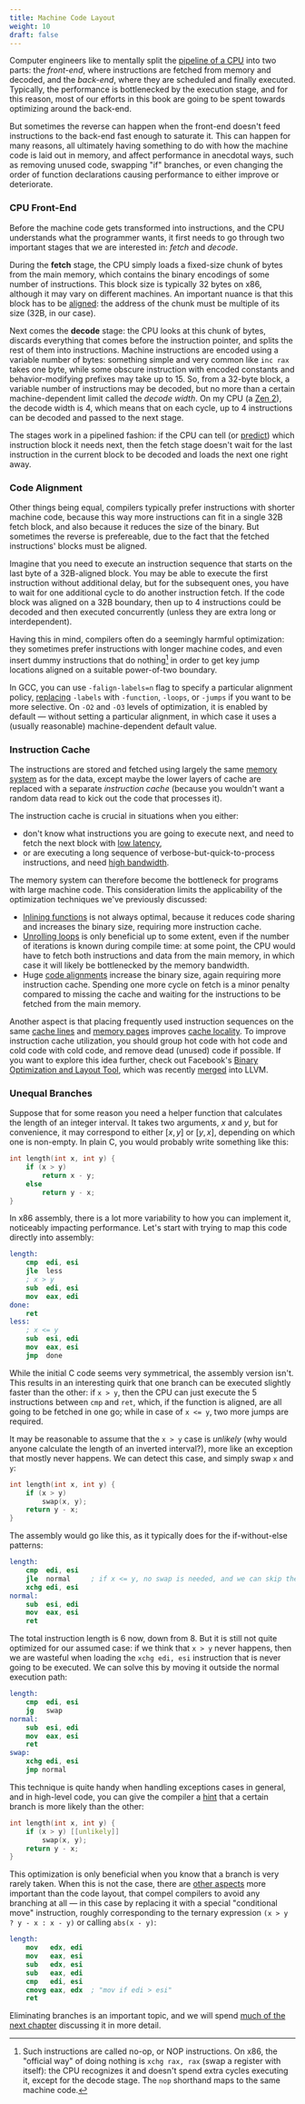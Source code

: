 ```yaml
---
title: Machine Code Layout
weight: 10
draft: false
---
```


Computer engineers like to mentally split the [pipeline of a CPU](/hpc/pipelining) into two parts: the *front-end*, where instructions are fetched from memory and decoded, and the *back-end*, where they are scheduled and finally executed. Typically, the performance is bottlenecked by the execution stage, and for this reason, most of our efforts in this book are going to be spent towards optimizing around the back-end.

But sometimes the reverse can happen when the front-end doesn't feed instructions to the back-end fast enough to saturate it. This can happen for many reasons, all ultimately having something to do with how the machine code is laid out in memory, and affect performance in anecdotal ways, such as removing unused code, swapping "if" branches, or even changing the order of function declarations causing performance to either improve or deteriorate.

### CPU Front-End

Before the machine code gets transformed into instructions, and the CPU understands what the programmer wants, it first needs to go through two important stages that we are interested in: *fetch* and *decode*.

During the **fetch** stage, the CPU simply loads a fixed-size chunk of bytes from the main memory, which contains the binary encodings of some number of instructions. This block size is typically 32 bytes on x86, although it may vary on different machines. An important nuance is that this block has to be [aligned](/hpc/cpu-cache/cache-lines): the address of the chunk must be multiple of its size (32B, in our case).

<!-- todo: what happens when an instruction crosses the boundary? -->

Next comes the **decode** stage: the CPU looks at this chunk of bytes, discards everything that comes before the instruction pointer, and splits the rest of them into instructions. Machine instructions are encoded using a variable number of bytes: something simple and very common like `inc rax` takes one byte, while some obscure instruction with encoded constants and behavior-modifying prefixes may take up to 15. So, from a 32-byte block, a variable number of instructions may be decoded, but no more than a certain machine-dependent limit called the *decode width*. On my CPU (a [Zen 2](https://en.wikichip.org/wiki/amd/microarchitectures/zen_2)), the decode width is 4, which means that on each cycle, up to 4 instructions can be decoded and passed to the next stage.

The stages work in a pipelined fashion: if the CPU can tell (or [predict](/hpc/pipelining/branching/)) which instruction block it needs next, then the fetch stage doesn't wait for the last instruction in the current block to be decoded and loads the next one right away.

<!--

Decoded Stream Buffer (DSB)

Loop Stream Detector (LSD)

-->

### Code Alignment

Other things being equal, compilers typically prefer instructions with shorter machine code, because this way more instructions can fit in a single 32B fetch block, and also because it reduces the size of the binary. But sometimes the reverse is prefereable, due to the fact that the fetched instructions' blocks must be aligned.

Imagine that you need to execute an instruction sequence that starts on the last byte of a 32B-aligned block. You may be able to execute the first instruction without additional delay, but for the subsequent ones, you have to wait for one additional cycle to do another instruction fetch. If the code block was aligned on a 32B boundary, then up to 4 instructions could be decoded and then executed concurrently (unless they are extra long or interdependent).

Having this in mind, compilers often do a seemingly harmful optimization: they sometimes prefer instructions with longer machine codes, and even insert dummy instructions that do nothing[^nop] in order to get key jump locations aligned on a suitable power-of-two boundary.

[^nop]: Such instructions are called no-op, or NOP instructions. On x86, the "official way" of doing nothing is `xchg rax, rax` (swap a register with itself): the CPU recognizes it and doesn't spend extra cycles executing it, except for the decode stage. The `nop` shorthand maps to the same machine code.

In GCC, you can use `-falign-labels=n` flag to specify a particular alignment policy, [replacing](https://gcc.gnu.org/onlinedocs/gcc/Optimize-Options.html) `-labels` with `-function`, `-loops`, or `-jumps` if you want to be more selective. On `-O2` and `-O3` levels of optimization, it is enabled by default — without setting a particular alignment, in which case it uses a (usually reasonable) machine-dependent default value.

<!-- Having to decode a bunch of extra NOPs is usually not a problem. -->

### Instruction Cache

The instructions are stored and fetched using largely the same [memory system](/hpc/cpu-cache) as for the data, except maybe the lower layers of cache are replaced with a separate *instruction cache* (because you wouldn't want a random data read to kick out the code that processes it).

The instruction cache is crucial in situations when you either:

- don't know what instructions you are going to execute next, and need to fetch the next block with [low latency](/hpc/cpu-cache/latency),
- or are executing a long sequence of verbose-but-quick-to-process instructions, and need [high bandwidth](/hpc/cpu-cache/bandwidth).

The memory system can therefore become the bottleneck for programs with large machine code. This consideration limits the applicability of the optimization techniques we've previously discussed:

- [Inlining functions](../functions) is not always optimal, because it reduces code sharing and increases the binary size, requiring more instruction cache.
- [Unrolling loops](../loops) is only beneficial up to some extent, even if the number of iterations is known during compile time: at some point, the CPU would have to fetch both instructions and data from the main memory, in which case it will likely be bottlenecked by the memory bandwidth.
- Huge [code alignments](#code-alignment) increase the binary size, again requiring more instruction cache. Spending one more cycle on fetch is a minor penalty compared to missing the cache and waiting for the instructions to be fetched from the main memory.

Another aspect is that placing frequently used instruction sequences on the same [cache lines](/hpc/cpu-cache/cache-lines) and [memory pages](/hpc/cpu-cache/paging) improves [cache locality](/hpc/external-memory/locality). To improve instruction cache utilization, you should  group hot code with hot code and cold code with cold code, and remove dead (unused) code if possible. If you want to explore this idea further, check out Facebook's [Binary Optimization and Layout Tool](https://engineering.fb.com/2018/06/19/data-infrastructure/accelerate-large-scale-applications-with-bolt/), which was recently [merged](https://github.com/llvm/llvm-project/commit/4c106cfdf7cf7eec861ad3983a3dd9a9e8f3a8ae) into LLVM.

### Unequal Branches

Suppose that for some reason you need a helper function that calculates the length of an integer interval. It takes two arguments, $x$ and $y$, but for convenience, it may correspond to either $[x, y]$ or $[y, x]$, depending on which one is non-empty. In plain C, you would probably write something like this:

```c++
int length(int x, int y) {
    if (x > y)
        return x - y;
    else
        return y - x;
}
```

In x86 assembly, there is a lot more variability to how you can implement it, noticeably impacting performance. Let's start with trying to map this code directly into assembly:

```nasm
length:
    cmp  edi, esi
    jle  less
    ; x > y
    sub  edi, esi
    mov  eax, edi
done:
    ret
less:
    ; x <= y
    sub  esi, edi
    mov  eax, esi
    jmp  done
```

While the initial C code seems very symmetrical, the assembly version isn't. This results in an interesting quirk that one branch can be executed slightly faster than the other: if `x > y`, then the CPU can just execute the 5 instructions between `cmp` and `ret`, which, if the function is aligned, are all going to be fetched in one go; while in case of `x <= y`, two more jumps are required.

It may be reasonable to assume that the `x > y` case is *unlikely* (why would anyone calculate the length of an inverted interval?), more like an exception that mostly never happens. We can detect this case, and simply swap `x` and `y`:

```c++
int length(int x, int y) {
    if (x > y)
        swap(x, y);
    return y - x;
}
```

The assembly would go like this, as it typically does for the if-without-else patterns:

```nasm
length:
    cmp  edi, esi
    jle  normal     ; if x <= y, no swap is needed, and we can skip the xchg
    xchg edi, esi
normal:
    sub  esi, edi
    mov  eax, esi
    ret
```

The total instruction length is 6 now, down from 8. But it is still not quite optimized for our assumed case: if we think that `x > y` never happens, then we are wasteful when loading the `xchg edi, esi` instruction that is never going to be executed. We can solve this by moving it outside the normal execution path:

```nasm
length:
    cmp  edi, esi
    jg   swap
normal:
    sub  esi, edi
    mov  eax, esi
    ret
swap:
    xchg edi, esi
    jmp normal
```

This technique is quite handy when handling exceptions cases in general, and in high-level code, you can give the compiler a [hint](/hpc/compilation/situational) that a certain branch is more likely than the other:

```c++
int length(int x, int y) {
    if (x > y) [[unlikely]]
        swap(x, y);
    return y - x;
}
```

This optimization is only beneficial when you know that a branch is very rarely taken. When this is not the case, there are [other aspects](/hpc/pipelining/hazards) more important than the code layout, that compel compilers to avoid any branching at all — in this case by replacing it with a special "conditional move" instruction, roughly corresponding to the ternary expression `(x > y ? y - x : x - y)` or calling `abs(x - y)`:

```nasm
length:
    mov   edx, edi
    mov   eax, esi
    sub   edx, esi
    sub   eax, edi
    cmp   edi, esi
    cmovg eax, edx  ; "mov if edi > esi"
    ret
```

Eliminating branches is an important topic, and we will spend [much of the next chapter](/hpc/pipelining/branching) discussing it in more detail.

<!--

This architecture peculiarity

When you have branches in your code, there is a variability in how you can place their instruction sequences in the memory — and surprisingly, .

```nasm
length:
    mov   edx, edi
    mov   eax, esi
    sub   edx, esi
    sub   eax, edi
    cmp   edi, esi
    cmovg eax, edx  ; "mov if edi > esi"
    ret
```

Granted that `x > y` never or almost never happens, the branchy variant will be 2 instructions shorter.

https://godbolt.org/z/bb3a3ahdE

(The compiler can't optimize it because it's technically [not allowed to](/hpc/compilation/contracts): despite `y - x` being valid, `x - y` could over/underflow, causing undefined behavior. Although fully correct, I guess the compiler just doesn't date executing it.)

We will spend [much of the next chapter](/hpc/pipelining/branching) discussing it in more detail.

You don't have to decode the things you are not going to execute anyway.

In general, you want to, and put rarely executed code away — even in the case of if-without-else patterns.

-->
